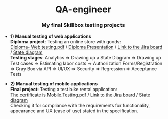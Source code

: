 <h1 align="center">QA-engineer</h1>
<h3 align="center">My final Skillbox testing projects</h3>

- **1) Manual testing of web applications**<br>
**Diploma project**: Testing an online store with goods:<br>
  <a href="https://drive.google.com/file/d/1YLGt7sWR1IgtTOpCbXuDeNe1OuzXuLzu/view?usp=drive_link" target="_blank" alt="Certificat"/>Diploma- Web.testing.pdf</a><span> / </span>
  <a href="https://www.canva.com/design/DAE5yKgbO1E/3jxxJlvKTiFaDohG_QRQEQ/edit?utm_content=DAE5yKgbO1E&utm_campaign=designshare&utm_medium=link2&utm_source=sharebutton" target="_blank" alt="Certificat"/>Diploma Presentation</a><span> / </span>
  <a href="https://brinza-anna.atlassian.net/jira/software/projects/DIPLOMA/boards/2" target="_blank" alt="Certificat"/>Link to the Jira board</a><span> / </span>
  <a href="https://app.diagrams.net/#G1d-F78byE-zLQFNQ3wL3W60h01v9E1-my" target="_blank" alt="Certificat"/>State diagram</a><br>
 **Testing stages**: Analytics => Drawing up a State Diagram => Drawing up Test cases => Estimating labor costs => Authorization Forms/Registration => Gray Box via API => UI/UX => Security => Regression => Acceptance Tests

- **2) Manual testing of mobile applications**<br>
  **Final project:** Testing a test bike rental application:<br>
  <a href="https://drive.google.com/file/d/1n8--NO0UZCrO_kGZ417NMAB4hhsMPDx3/view?usp=drive_link" target="_blank" alt="Certificat"/>The certificate is Mobile.Testing.pdf</a><span> / </span>
  <a href="https://brinza-anna.atlassian.net/jira/software/projects/DIPLOMA2/boards/3" target="_blank" alt="Certificat"/>Link to the Jira board</a><span> / </span>
  <a href="https://drive.google.com/drive/folders/11NmGCyz0G8J6QUA1AAfwvvHkjht8kvz2" target="_blank" alt="Certificat"/>State diagram</a><br>Checking it for compliance with the requirements for functionality, appearance and UX (ease of use) stated in the specification.
